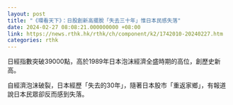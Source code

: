 ```yaml
---
layout: post
title: "《環看天下》：日股創新高擺脫「失去三十年」惟日本民感失落"
date: 2024-02-27 08:08:21.000000000 +08:00
link: https://news.rthk.hk/rthk/ch/component/k2/1742010-20240227.htm
categories: rthk
---
```


日經指數突破39000點，高於1989年日本泡沫經濟全盛時期的高位，創歷史新高。

自經濟泡沫破裂，日本經歷「失去的30年」，隨著日本股市「重返家鄉」，有報道說日本民眾卻反而感到失落。
